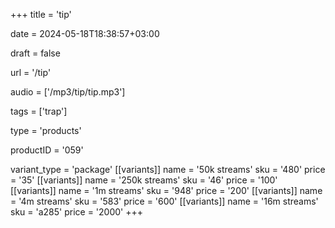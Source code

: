 +++
title = 'tip'

date = 2024-05-18T18:38:57+03:00

draft = false

url = '/tip'

audio = ['/mp3/tip/tip.mp3']

tags = ['trap']

type = 'products'

productID = '059'

variant_type = 'package'
[[variants]]
name = '50k streams'
sku = '480'
price = '35'
[[variants]]
name = '250k streams'
sku = '46'
price = '100'
[[variants]]
name = '1m streams'
sku = '948'
price = '200'
[[variants]]
name = '4m streams'
sku = '583'
price = '600'
[[variants]]
name = '16m streams'
sku = 'a285'
price = '2000'
+++
